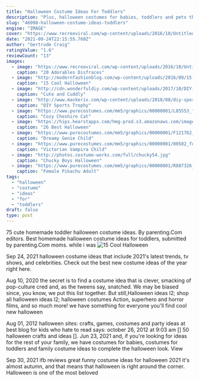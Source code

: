 ```yaml
---
title: "Halloween Costume Ideas For Toddlers"
description: "Plus, halloween costumes for babies, toddlers and pets there's nothing like dressing up babies and toddlers for halloween! from cute, cuddly pumpkins to sweet, furry animals, many of our"
slug: "46098-halloween-costume-ideas-toddlers"
engine: "IMAGE"
cover: "https://www.recreoviral.com/wp-content/uploads/2016/10/Untitled-1-1.jpg"
date: "2021-09-24T22:15:55.760Z"
author: "Gertrude Craig"
ratingValue: "1.6"
reviewCount: "13"
images:
  - image: "https://www.recreoviral.com/wp-content/uploads/2016/10/Untitled-1-1.jpg"
    caption: "20 Adorables Disfraces"
  - image: "http://modernfashionblog.com/wp-content/uploads/2016/09/15-Cool-Halloween-Makeup-Ideas-For-Kids-2016-15.jpg"
    caption: "15 Cool Halloween"
  - image: "http://cdn.wonderfuldiy.com/wp-content/uploads/2017/10/DIY-panda-bear.jpg"
    caption: "Cute and Cuddly"
  - image: "http://www.maskerix.com/wp-content/uploads/2018/08/diy-sports-trophy-halloween-costume-idea.jpg"
    caption: "DIY Sports Trophy"
  - image: "https://www.purecostumes.com/mm5/graphics/00000001/L85553_full_1.jpg"
    caption: "Cozy Cheshire Cat"
  - image: "https://hips.hearstapps.com/hmg-prod.s3.amazonaws.com/images/halloween-costumes-kids-dinosaur-1535477465.jpg?crop%3D1xw:1xh;center,top%26resize%3D480:*"
    caption: "26 Best Halloween"
  - image: "https://www.purecostumes.com/mm5/graphics/00000001/F121762_full_1.jpg"
    caption: "Dreamy Genie Child"
  - image: "https://www.purecostumes.com/mm5/graphics/00000001/00502_full_1.jpg"
    caption: "Victorian Vampira Child"
  - image: "http://photos.costume-works.com/full/chucky54.jpg"
    caption: "Chucky Boys Halloween"
  - image: "https://www.purecostumes.com/mm5/graphics/00000001/R887326_full_1.jpg"
    caption: "Female Pikachu Adult"
tags:
  - "halloween"
  - "costume"
  - "ideas"
  - "for"
  - "toddlers"
draft: false
type: post
---
```


75 cute homemade toddler halloween costume ideas. By parenting.Com editors. Best homemade halloween costume ideas for toddlers, submitted by parenting.Com moms. while i was
![15 Cool Halloween](http://modernfashionblog.com/wp-content/uploads/2016/09/15-Cool-Halloween-Makeup-Ideas-For-Kids-2016-15.jpg "15 Cool Halloween")

Sep 24, 2021 halloween costume ideas that include 2021&#39;s latest trends, tv shows, and celebrities. Check out the best new costume ideas of the year right here.
<!--inArticleAds-->

<!--galleryOne-->

Aug 10, 2020 the secret is to find a costume idea that is clever, smacking of pop-culture cred and, as the tweens say, snatched. We may be biased since, you know, we put this list together. But still,Halloween ideas l2; shop all halloween ideas l2; halloween costumes  Action, superhero and horror films, and so much more! we have something for everyone  you'll find cool new halloween
<!--inArticleAds-->

<!--galleryTwo-->

Aug 01, 2012 halloween sites: crafts, games, costumes and party ideas at best blog for kids who hate to read says: october 26, 2012 at 9:03 am [] 50 halloween crafts and ideas []. Jun 23, 2021 and, if you're looking for ideas for the rest of your family, we have costumes for babies, costumes for toddlers and family costume ideas to complete the halloween look. View
<!--galleryThree-->

Sep 30, 2021 ifb  reviews  great funny costume ideas for halloween 2021 it's almost autumn, and that means that halloween is right around the corner. Halloween is one of the most beloved